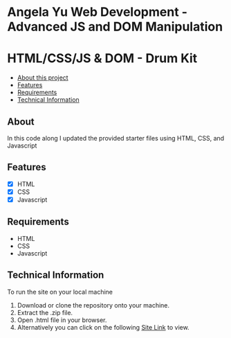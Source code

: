 # Angela Yu Web Development - Advanced JS and DOM Manipulation
# HTML/CSS/JS & DOM - Drum Kit

- [About this project](#about)
- [Features](#features)
- [Requirements](#requirements)
- [Technical Information](#technical_information)

<a name="about"></a>
## About
In this code along I updated the provided starter files using
HTML, CSS, and Javascript

<a name="features"></a>
## Features
- [x] HTML
- [x] CSS
- [x] Javascript

<a name="requirements"></a>
## Requirements
- HTML
- CSS
- Javascript

<a name="technical_information"></a>
## Technical Information

To run the site on your local machine

1. Download or clone the repository onto your machine.
2. Extract the .zip file.
3. Open .html file in your browser.
5. Alternatively you can click on the following [Site Link](https://jsoto3000.github.io/js-Drum-Kit-master/ "Site Link") to view.
